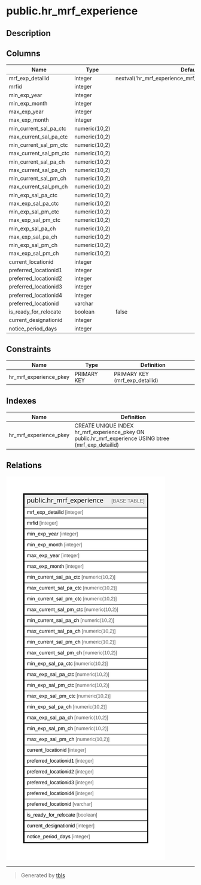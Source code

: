 # public.hr_mrf_experience

## Description

## Columns

| Name | Type | Default | Nullable | Children | Parents | Comment |
| ---- | ---- | ------- | -------- | -------- | ------- | ------- |
| mrf_exp_detailid | integer | nextval('hr_mrf_experience_mrf_exp_detailid_seq'::regclass) | false |  |  |  |
| mrfid | integer |  | false |  |  |  |
| min_exp_year | integer |  | false |  |  |  |
| min_exp_month | integer |  | false |  |  |  |
| max_exp_year | integer |  | false |  |  |  |
| max_exp_month | integer |  | false |  |  |  |
| min_current_sal_pa_ctc | numeric(10,2) |  | true |  |  |  |
| max_current_sal_pa_ctc | numeric(10,2) |  | true |  |  |  |
| min_current_sal_pm_ctc | numeric(10,2) |  | true |  |  |  |
| max_current_sal_pm_ctc | numeric(10,2) |  | true |  |  |  |
| min_current_sal_pa_ch | numeric(10,2) |  | true |  |  |  |
| max_current_sal_pa_ch | numeric(10,2) |  | true |  |  |  |
| min_current_sal_pm_ch | numeric(10,2) |  | true |  |  |  |
| max_current_sal_pm_ch | numeric(10,2) |  | true |  |  |  |
| min_exp_sal_pa_ctc | numeric(10,2) |  | false |  |  |  |
| max_exp_sal_pa_ctc | numeric(10,2) |  | false |  |  |  |
| min_exp_sal_pm_ctc | numeric(10,2) |  | false |  |  |  |
| max_exp_sal_pm_ctc | numeric(10,2) |  | false |  |  |  |
| min_exp_sal_pa_ch | numeric(10,2) |  | false |  |  |  |
| max_exp_sal_pa_ch | numeric(10,2) |  | false |  |  |  |
| min_exp_sal_pm_ch | numeric(10,2) |  | false |  |  |  |
| max_exp_sal_pm_ch | numeric(10,2) |  | false |  |  |  |
| current_locationid | integer |  | false |  |  |  |
| preferred_locationid1 | integer |  | true |  |  |  |
| preferred_locationid2 | integer |  | true |  |  |  |
| preferred_locationid3 | integer |  | true |  |  |  |
| preferred_locationid4 | integer |  | true |  |  |  |
| preferred_locationid | varchar |  | true |  |  |  |
| is_ready_for_relocate | boolean | false | false |  |  |  |
| current_designationid | integer |  | false |  |  |  |
| notice_period_days | integer |  | false |  |  |  |

## Constraints

| Name | Type | Definition |
| ---- | ---- | ---------- |
| hr_mrf_experience_pkey | PRIMARY KEY | PRIMARY KEY (mrf_exp_detailid) |

## Indexes

| Name | Definition |
| ---- | ---------- |
| hr_mrf_experience_pkey | CREATE UNIQUE INDEX hr_mrf_experience_pkey ON public.hr_mrf_experience USING btree (mrf_exp_detailid) |

## Relations

![er](public.hr_mrf_experience.svg)

---

> Generated by [tbls](https://github.com/k1LoW/tbls)

